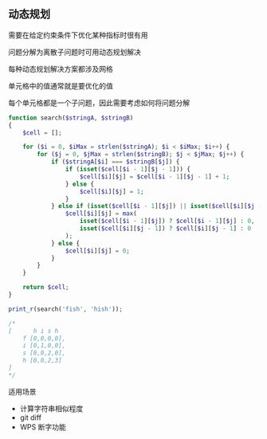 ## 动态规划

需要在给定约束条件下优化某种指标时很有用

问题分解为离散子问题时可用动态规划解决

每种动态规划解决方案都涉及网格

单元格中的值通常就是要优化的值

每个单元格都是一个子问题，因此需要考虑如何将问题分解

```php
function search($stringA, $stringB)
{
    $cell = [];

    for ($i = 0, $iMax = strlen($stringA); $i < $iMax; $i++) {
        for ($j = 0, $jMax = strlen($stringB); $j < $jMax; $j++) {
            if ($stringA[$i] === $stringB[$j]) {
                if (isset($cell[$i - 1][$j - 1])) {
                    $cell[$i][$j] = $cell[$i - 1][$j - 1] + 1;
                } else {
                    $cell[$i][$j] = 1;
                }
            } else if (isset($cell[$i - 1][$j]) || isset($cell[$i][$j - 1])) {
                $cell[$i][$j] = max(
                    isset($cell[$i - 1][$j]) ? $cell[$i - 1][$j] : 0,
                    isset($cell[$i][$j - 1]) ? $cell[$i][$j - 1] : 0
                );
            } else {
                $cell[$i][$j] = 0;
            }
        }
    }

    return $cell;
}

print_r(search('fish', 'hish'));

/*
[      h i s h
    f [0,0,0,0],
    i [0,1,0,0],
    s [0,0,2,0],
    h [0,0,2,3]
]
*/
```

适用场景
  - 计算字符串相似程度
  - git diff
  - WPS 断字功能
